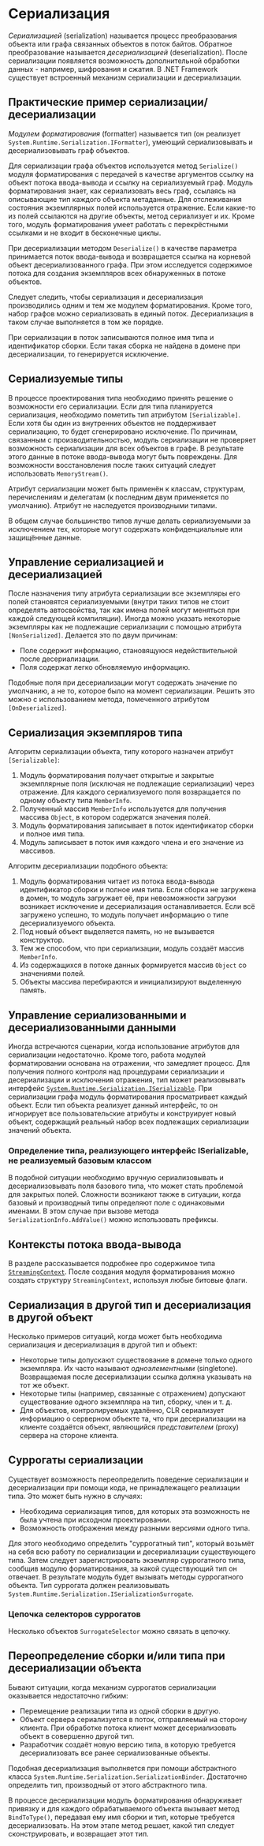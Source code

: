 # Сериализация

_Сериализацией_ (serialization) называется процесс преобразования объекта или графа связанных объектов в поток байтов. Обратное преобразование называется _десериализацией_ (deserialization). После сериализации появляется возможность дополнительной обработки данных - например, шифрования и сжатия. В .NET Framework существует встроенный механизм сериализации и десериализации.

## Практические пример сериализации/десериализации

_Модулем форматирования_ (formatter) называется тип (он реализует `System.Runtime.Serialization.IFormatter`), умеющий сериализовывать и десериализовывать граф объектов.

Для сериализации графа объектов используется метод `Serialize()` модуля форматирования с передачей в качестве аргументов ссылку на объект потока ввода-вывода и ссылку на сериализуемый граф. Модуль форматирования знает, как сериализовать весь граф, ссылаясь на описывающие тип каждого объекта метаданные. Для отслеживания состояния экземплярных полей используется отражение. Если какие-то из полей ссылаются на другие объекты, метод сериализует и их. Кроме того, модуль форматирования умеет работать с перекрёстными ссылками и не входит в бесконечные циклы.

При десериализации методом `Deserialize()` в качестве параметра принимается поток ввода-вывода и возвращается ссылка на корневой объект десериализованного графа. При этом исследуется содержимое потока для создания экземпляров всех обнаруженных в потоке объектов.

Следует следить, чтобы сериализация и десериализация производились одним и тем же модулем форматирования. Кроме того, набор графов можно сериализовать в единый поток. Десериализация в таком случае выполняется в том же порядке.

При сериализации в поток записываются полное имя типа и идентификатор сборки. Если такая сборка не найдена в домене при десериализации, то генерируется исключение.

## Сериализуемые типы

В процессе проектирования типа необходимо принять решение о возможности его сериализации. Если для типа планируется сериализация, необходимо пометить тип атрибутом `[Serializable]`. Если хотя бы один из внутренних объектов не поддерживает сериализацию, то будет сгенерировано исключение. По причинам, связанным с производительностью, модуль сериализации не проверяет возможность сериализации для всех объектов в графе. В результате этого данные в потоке ввода-вывода могут быть повреждены. Для возможности восстановления после таких ситуаций следует использовать `MemoryStream()`.

Атрибут сериализации может быть применён к классам, структурам, перечислениям и делегатам (к последним двум применяется по умолчанию). Атрибут не наследуется производными типами.

В общем случае большинство типов лучше делать сериализуемыми за исключением тех, которые могут содержать конфиденциальные или защищённые данные.

## Управление сериализацией и десериализацией 

После назначения типу атрибута сериализации все экземпляры его полей становятся сериализуемыми (внутри таких типов не стоит определять автосвойства, так как имена полей могут меняться при каждой следующей компиляции). Иногда можно указать некоторые экземпляры как не подлежащие сериализации с помощью атрибута `[NonSerialized]`. Делается это по двум причинам:
- Поле содержит информацию, становящуюся недействительной после десериализации.
- Поля содержат легко обновляемую информацию.

Подобные поля при десериализации могут содержать значение по умолчанию, а не то, которое было на момент сериализации. Решить это можно с использованием метода, помеченного атрибутом `[OnDeserialized]`.

## Сериализация экземпляров типа

Алгоритм сериализации объекта, типу которого назначен атрибут `[Serializable]`:
1. Модуль форматирования получает открытые и закрытые экземплярные поля (исключая не подлежащие сериализации) через отражение. Для каждого сериализуемого поля возвращается по одному объекту типа `MemberInfo`.
2. Полученный массив `MemberInfo` используется для получения массива `Object`, в котором содержатся значения полей.
3. Модуль форматирования записывает в поток идентификатор сборки и полное имя типа.
4. Модуль записывает в поток имя каждого члена и его значение из массивов.

Алгоритм десериализации подобного объекта:
1. Модуль форматирования читает из потока ввода-вывода идентификатор сборки и полное имя типа. Если сборка не загружена в домен, то модуль загружает её, при невозможности загрузки возникает исключение и десериализация останавливается. Если всё загружено успешно, то модуль получает информацию о типе десериализуемого объекта.
2. Под новый объект выделяется память, но не вызывается конструктор.
3. Тем же способом, что при сериализации, модуль создаёт массив `MemberInfo`.
4. Из содержащихся в потоке данных формируется массив `Object` со значениями полей.
5. Объекты массива перебираются и инициализируют выделенную память.

## Управление сериализованными и десериализованными данными

Иногда встречаются сценарии, когда использование атрибутов для сериализации недостаточно. Кроме того, работа модулей форматировании основана на отражении, что замедляет процесс. Для получения полного контроля над процедурами сериализации и десериализации и исключения отражения, тип может реализовывать интерфейс [`System.Runtime.Serialization.ISerializable`](https://learn.microsoft.com/ru-ru/dotnet/api/system.runtime.serialization.iserializable?view=net-8.0). При сериализации графа модуль форматирования просматривает каждый объект. Если тип объекта реализует данный интерфейс, то он игнорирует все пользовательские атрибуты и конструирует новый объект, содержащий реальный набор всех подлежащих сериализации значений объекта.

### Определение типа, реализующего интерфейс ISerializable, не реализуемый базовым классом

В подобной ситуации необходимо вручную сериализовывать и десериализовывать поля базового типа, что может стать проблемой для закрытых полей. Сложности возникают также в ситуации, когда базовый и производный типы определяют поле с одинаковыми именами. В этом случае при вызове метода `SerializationInfo.AddValue()` можно использовать префиксы.

## Контексты потока ввода-вывода

В разделе рассказывается подробнее про содержимое типа [`StreamingContext`](https://learn.microsoft.com/ru-ru/dotnet/api/system.runtime.serialization.streamingcontext?view=net-8.0). После создания модуля форматирования можно создать структуру `StreamingContext`, используя любые битовые флаги.

## Сериализация в другой тип и десериализация в другой объект

Несколько примеров ситуаций, когда может быть необходима сериализация и десериализация в другой тип и объект:
- Некоторые типы допускают существование в домене только одного экземпляра. Их часто называют _одноэлементными_ (singletone). Возвращаемая после десериализации ссылка должна указывать на тот же объект.
- Некоторые типы (например, связанные с отражением) допускают существование одного экземпляра на тип, сборку, член и т. д.
- Для объектов, контролируемых удалённо, CLR сериализует информацию о серверном объекте та, что при десериализации на клиенте создаётся объект, являющийся _представителем_ (proxy) сервера на стороне клиента.

## Суррогаты сериализации

Существует возможность переопределить поведение сериализации и десериализации при помощи кода, не принадлежащего реализации типа. Это может быть нужно в случаях:
- Необходима сериализация типов, для которых эта возможность не была учтена при исходном проектировании.
- Возможность отображения между разными версиями одного типа.

Для этого необходимо определить "суррогатный тип", который возьмёт на себя всю работу по сериализации и десериализации существующего типа. Затем следует зарегистрировать экземпляр суррогатного типа, сообщив модулю форматирования, за какой существующий тип он отвечает. В результате модуль будет вызывать методы суррогатного объекта. Тип суррогата должен реализовывать `System.Runtime.Serialization.ISerializationSurrogate`.

### Цепочка селекторов суррогатов

Несколько объектов `SurrogateSelector` можно связать в цепочку.

## Переопределение сборки и/или типа при десериализации объекта

Бывают ситуации, когда механизм суррогатов сериализации оказывается недостаточно гибким:
- Перемещение реализации типа из одной сборки в другую.
- Объект сервера сериализуется в поток, отправляемый на сторону клиента. При обработке потока клиент может десериализовать объект в совершенно другой тип.
- Разработчик создаёт новую версию типа, в которую требуется десериализовать все ранее сериализованные объекты.

Подобная десериализация выполняется при помощи абстрактного класса `System.Runtime.Serialization.SerializationBinder`. Достаточно определить тип, производный от этого абстрактного типа.

В процессе десериализации модуль форматирования обнаруживает привязку и для каждого обрабатываемого объекта вызывает метод `BindToType()`, передавая ему имя сборки и тип, которые требуется десериализовать. На этом этапе метод решает, какой тип следует сконструировать, и возвращает этот тип.
